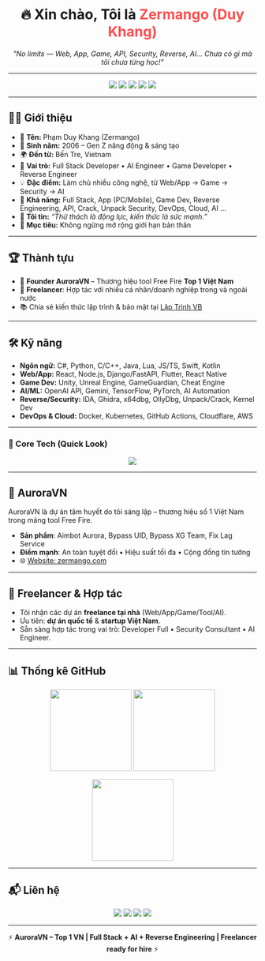 <h1 align="center">🔥 Xin chào, Tôi là <span style="color:#ff4c4c">Zermango (Duy Khang)</span></h1>
<p align="center">
  <em>"No limits — Web, App, Game, API, Security, Reverse, AI... Chưa có gì mà tôi chưa từng học!"</em>
</p>

---

<p align="center">
  <img src="https://img.shields.io/badge/Full%20Stack%20Developer-blue?style=for-the-badge&logo=github" />
  <img src="https://img.shields.io/badge/AI%20Engineer-purple?style=for-the-badge&logo=openai" />
  <img src="https://img.shields.io/badge/Reverse%20Engineer-red?style=for-the-badge&logo=linux" />
  <img src="https://img.shields.io/badge/Game%20Developer-green?style=for-the-badge&logo=unity" />
  <img src="https://img.shields.io/badge/Freelancer-orange?style=for-the-badge&logo=fiverr" />
</p>

---

## 👨‍💻 Giới thiệu
- 👤 **Tên:** Phạm Duy Khang (Zermango)  
- 🎂 **Sinh năm:** 2006 – Gen Z năng động & sáng tạo  
- 🌍 **Đến từ:** Bến Tre, Vietnam  
- 💼 **Vai trò:** Full Stack Developer • AI Engineer • Game Developer • Reverse Engineer  
- 💡 **Đặc điểm:** Làm chủ nhiều công nghệ, từ Web/App → Game → Security → AI  
- 🧠 **Khả năng:** Full Stack, App (PC/Mobile), Game Dev, Reverse Engineering, API, Crack, Unpack Security, DevOps, Cloud, AI …  
- 💬 **Tôi tin:** *“Thử thách là động lực, kiến thức là sức mạnh.”*  
- 🎯 **Mục tiêu:** Không ngừng mở rộng giới hạn bản thân  


---

## 🏆 Thành tựu
- 🚀 **Founder AuroraVN** – Thương hiệu tool Free Fire **Top 1 Việt Nam**  
- 🤝 **Freelancer**: Hợp tác với nhiều cá nhân/doanh nghiệp trong và ngoài nước  
- 📚 Chia sẻ kiến thức lập trình & bảo mật tại [Lập Trình VB](https://laptrinhvb.net/bai-viet/chuyen-de-csharp/---Csharp----Bao-mat-source-code--NET-su-dung-VaultVM-Tool-/1a50e27caf790f44.html)  

---

## 🛠️ Kỹ năng
- **Ngôn ngữ:** C#, Python, C/C++, Java, Lua, JS/TS, Swift, Kotlin  
- **Web/App:** React, Node.js, Django/FastAPI, Flutter, React Native  
- **Game Dev:** Unity, Unreal Engine, GameGuardian, Cheat Engine  
- **AI/ML:** OpenAI API, Gemini, TensorFlow, PyTorch, AI Automation  
- **Reverse/Security:** IDA, Ghidra, x64dbg, OllyDbg, Unpack/Crack, Kernel Dev  
- **DevOps & Cloud:** Docker, Kubernetes, GitHub Actions, Cloudflare, AWS  

---

### 📌 Core Tech (Quick Look)
<p align="center">
  <img src="https://skillicons.dev/icons?i=python,cs,cpp,java,js,ts,lua,html,css,react,nodejs,flutter,swift,kotlin,unity,unreal,linux,docker,kubernetes,git,github,tensorflow,pytorch" />
</p>

---

## 🚀 AuroraVN
AuroraVN là dự án tâm huyết do tôi sáng lập – thương hiệu số 1 Việt Nam trong mảng tool Free Fire.  
- **Sản phẩm**: Aimbot Aurora, Bypass UID, Bypass XG Team, Fix Lag Service  
- **Điểm mạnh**: An toàn tuyệt đối • Hiệu suất tối đa • Cộng đồng tin tưởng  
- 🌐 [Website: zermango.com](https://zermango.com)  

---

## 🤝 Freelancer & Hợp tác
- Tôi nhận các dự án **freelance tại nhà** (Web/App/Game/Tool/AI).  
- Ưu tiên: **dự án quốc tế** & **startup Việt Nam**.  
- Sẵn sàng hợp tác trong vai trò: Developer Full • Security Consultant • AI Engineer.  

---

## 📊 Thống kê GitHub
<p align="center">
  <img src="https://github-readme-stats.vercel.app/api?username=ZermangoLove&show_icons=true&theme=tokyonight" height="165"/>
  <img src="https://github-readme-stats.vercel.app/api/top-langs/?username=ZermangoLove&layout=compact&theme=tokyonight" height="165"/>
</p>

<p align="center">
  <img src="https://github-readme-streak-stats.herokuapp.com?user=ZermangoLove&theme=tokyonight&hide_border=true" height="165"/>
</p>

---

## 📬 Liên hệ
<p align="center">
  <a href="mailto:zermangolove@example.com"><img src="https://img.shields.io/badge/Gmail-zermangolove-red?style=for-the-badge&logo=gmail"></a>
  <a href="https://facebook.com/khangpcnopro"><img src="https://img.shields.io/badge/Facebook-khangpcnopro-blue?style=for-the-badge&logo=facebook"></a>
  <a href="https://github.com/ZermangoLove"><img src="https://img.shields.io/badge/GitHub-ZermangoLove-black?style=for-the-badge&logo=github"></a>
  <a href="https://zalo.me/0393399533"><img src="https://img.shields.io/badge/Zalo-0393399533-lightblue?style=for-the-badge&logo=messenger"></a>
</p>

---

<p align="center">
  ⚡ <b>AuroraVN – Top 1 VN | Full Stack + AI + Reverse Engineering | Freelancer ready for hire</b> ⚡
</p>
